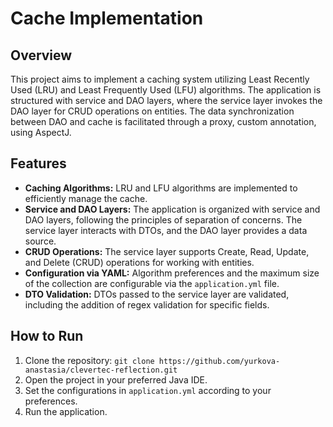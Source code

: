 # Cache Implementation

## Overview

This project aims to implement a caching system utilizing Least Recently Used (LRU)
and Least Frequently Used (LFU) algorithms. The application is structured with service 
and DAO layers, where the service layer invokes the DAO layer for CRUD operations on entities.
The data synchronization between DAO
and cache is facilitated through a proxy, custom annotation, using AspectJ.

## Features

- **Caching Algorithms:** LRU and LFU algorithms are implemented to efficiently manage the cache.
- **Service and DAO Layers:** The application is organized with service and DAO layers, following the principles of separation of concerns. The service layer interacts with DTOs, and the DAO layer provides a data source.
- **CRUD Operations:** The service layer supports Create, Read, Update, and Delete (CRUD) operations for working with entities.
- **Configuration via YAML:** Algorithm preferences and the maximum size of the collection are configurable via the `application.yml` file.
- **DTO Validation:** DTOs passed to the service layer are validated, including the addition of regex validation for specific fields.

## How to Run

1. Clone the repository: `git clone https://github.com/yurkova-anastasia/clevertec-reflection.git`
2. Open the project in your preferred Java IDE.
3. Set the configurations in `application.yml` according to your preferences.
4. Run the application.
